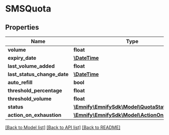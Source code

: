 # SMSQuota

## Properties
Name | Type | Description | Notes
------------ | ------------- | ------------- | -------------
**volume** | **float** |  | 
**expiry_date** | [**\DateTime**](\DateTime.md) |  | 
**last_volume_added** | **float** |  | [optional] 
**last_status_change_date** | [**\DateTime**](\DateTime.md) |  | [optional] 
**auto_refill** | **bool** |  | [optional] 
**threshold_percentage** | **float** |  | 
**threshold_volume** | **float** |  | [optional] 
**status** | [**\Emnify\EmnifySdk\Model\QuotaStatus**](QuotaStatus.md) |  | 
**action_on_exhaustion** | [**\Emnify\EmnifySdk\Model\ActionOnExhaustion**](ActionOnExhaustion.md) |  | [optional] 

[[Back to Model list]](../../README.md#documentation-for-models) [[Back to API list]](../../README.md#documentation-for-api-endpoints) [[Back to README]](../../README.md)

